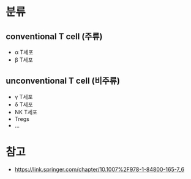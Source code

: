 # 분류
## conventional T cell (주류)
- α T세포
- β T세포
## unconventional T cell (비주류)
- γ T세포
- δ T세포
- NK T세포
- Tregs
- ...

# 참고
- https://link.springer.com/chapter/10.1007%2F978-1-84800-165-7_6